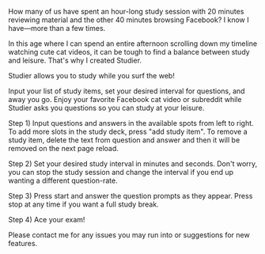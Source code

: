 How many of us have spent an hour-long study session with 20 minutes reviewing material and the other 40 minutes browsing Facebook? I know I have—more than a few times. 

In this age where I can spend an entire afternoon scrolling down my timeline watching cute cat videos, it can be tough to find a balance between study and leisure. That's why I created Studier.

Studier allows you to study while you surf the web!

Input your list of study items, set your desired interval for questions, and away you go. Enjoy your favorite Facebook cat video or subreddit while Studier asks you questions so you can study at your leisure.

Step 1) Input questions and answers in the available spots from left to right. To add more slots in the study deck, press "add study item". To remove a study item, delete the text from question and answer and then it will be removed on the next page reload.

Step 2) Set your desired study interval in minutes and seconds. Don't worry, you can stop the study session and change the interval if you end up wanting a different question-rate.

Step 3) Press start and answer the question prompts as they appear. Press stop at any time if you want a full study break.

Step 4) Ace your exam!

Please contact me for any issues you may run into or suggestions for new features.

